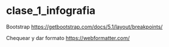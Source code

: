 # clase_1_infografia




Bootstrap 
https://getbootstrap.com/docs/5.1/layout/breakpoints/

Chequear y dar formato
https://webformatter.com/
